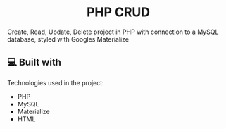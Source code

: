 <h1 align="center" id="title">PHP CRUD</h1>


<p id="description">Create, Read, Update, Delete project in PHP with connection to a MySQL database, styled with Googles Materialize</p>

<h2>💻 Built with</h2>

Technologies used in the project:

*   PHP
*   MySQL
*   Materialize
*   HTML
